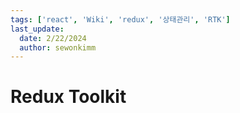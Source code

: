 ```yaml
---
tags: ['react', 'Wiki', 'redux', '상태관리', 'RTK']
last_update:
  date: 2/22/2024
  author: sewonkimm
---
```


# Redux Toolkit
